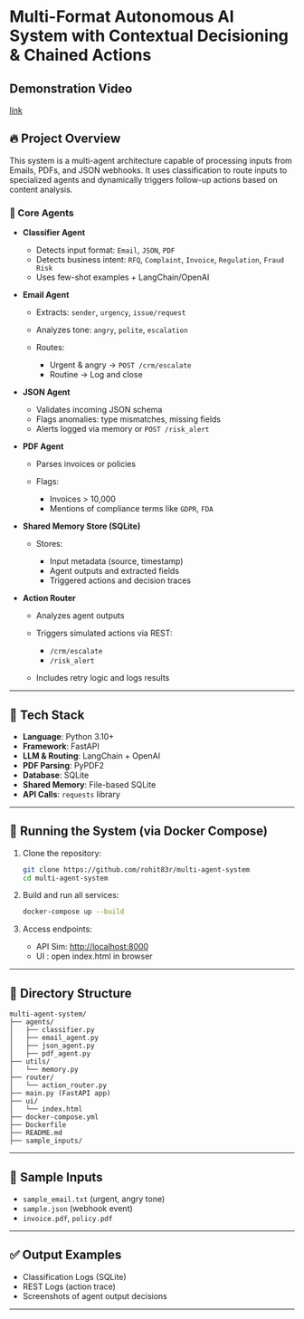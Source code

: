 # Multi-Format Autonomous AI System with Contextual Decisioning & Chained Actions

## Demonstration Video
[link](https://drive.google.com/file/d/1EqCw1K8q-4dbYUXa1JyUxDo-UCQRhvUr/view?usp=drive_link)

## 🔥 Project Overview

This system is a multi-agent architecture capable of processing inputs from Emails, PDFs, and JSON webhooks. It uses classification to route inputs to specialized agents and dynamically triggers follow-up actions based on content analysis.

### 🧠 Core Agents

* **Classifier Agent**

   * Detects input format: `Email`, `JSON`, `PDF`
   * Detects business intent: `RFQ`, `Complaint`, `Invoice`, `Regulation`, `Fraud Risk`
   * Uses few-shot examples + LangChain/OpenAI

* **Email Agent**

   * Extracts: `sender`, `urgency`, `issue/request`
   * Analyzes tone: `angry`, `polite`, `escalation`
   * Routes:

      * Urgent & angry → `POST /crm/escalate`
      * Routine → Log and close

* **JSON Agent**

   * Validates incoming JSON schema
   * Flags anomalies: type mismatches, missing fields
   * Alerts logged via memory or `POST /risk_alert`

* **PDF Agent**

   * Parses invoices or policies
   * Flags:

      * Invoices > 10,000
      * Mentions of compliance terms like `GDPR`, `FDA`

* **Shared Memory Store (SQLite)**

   * Stores:

      * Input metadata (source, timestamp)
      * Agent outputs and extracted fields
      * Triggered actions and decision traces

* **Action Router**

   * Analyzes agent outputs
   * Triggers simulated actions via REST:

      * `/crm/escalate`
      * `/risk_alert`
   * Includes retry logic and logs results

---

## 🧰 Tech Stack

* **Language**: Python 3.10+
* **Framework**: FastAPI
* **LLM & Routing**: LangChain + OpenAI
* **PDF Parsing**: PyPDF2
* **Database**: SQLite
* **Shared Memory**: File-based SQLite
* **API Calls**: `requests` library

---

## 🐳 Running the System (via Docker Compose)

1. Clone the repository:

   ```bash
   git clone https://github.com/rohit83r/multi-agent-system
   cd multi-agent-system
   ```

2. Build and run all services:

   ```bash
   docker-compose up --build
   ```

3. Access endpoints:

   * API Sim: [http://localhost:8000](http://localhost:8000)
   * UI : open index.html in browser 

---

## 📁 Directory Structure

```
multi-agent-system/
├── agents/
│   ├── classifier.py
│   ├── email_agent.py
│   ├── json_agent.py
│   ├── pdf_agent.py
├── utils/
│   └── memory.py
├── router/
│   └── action_router.py
├── main.py (FastAPI app)
├── ui/
│   └── index.html
├── docker-compose.yml
├── Dockerfile
├── README.md
├── sample_inputs/

```

---

## 📄 Sample Inputs

* `sample_email.txt` (urgent, angry tone)
* `sample.json` (webhook event)
* `invoice.pdf`, `policy.pdf`

---

## ✅ Output Examples

* Classification Logs (SQLite)
* REST Logs (action trace)
* Screenshots of agent output decisions

---
